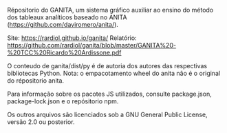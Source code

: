 Répositorio do GANITA, um sistema gráfico auxiliar ao ensino do método dos tableaux analíticos baseado no ANITA (https://github.com/daviromero/anita/).

Site: https://rardiol.github.io/ganita/
Relatório: https://github.com/rardiol/ganita/blob/master/GANITA%20-%20TCC%20Ricardo%20Ardissone.pdf 

O conteudo de ganita/dist/py é de autoria dos autores das respectivas bibliotecas Python. Nota: o empacotamento wheel do anita não é o original do répositorio anita.

Para informação sobre os pacotes JS utilizados, consulte package.json, package-lock.json e o repósitorio npm.

Os outros arquivos são licenciados sob a GNU General Public License, versão 2.0 ou posterior.
